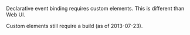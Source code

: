 Declarative event binding requires custom elements.
This is different than Web UI.

Custom elements still require a build (as of 2013-07-23).